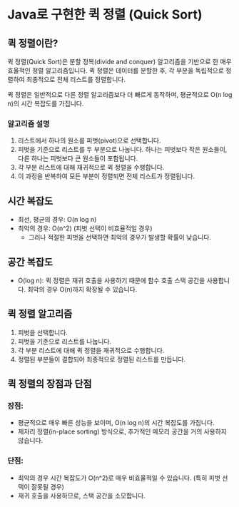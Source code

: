 # Java로 구현한 퀵 정렬 (Quick Sort)

## 퀵 정렬이란?

퀵 정렬(Quick Sort)은 분할 정복(divide and conquer) 알고리즘을 기반으로 한 매우 효율적인 정렬 알고리즘입니다. 퀵 정렬은 데이터를 분할한 후, 각 부분을 독립적으로 정렬하여 최종적으로 전체 리스트를 정렬합니다.

퀵 정렬은 일반적으로 다른 정렬 알고리즘보다 더 빠르게 동작하며, 평균적으로 O(n log n)의 시간 복잡도를 가집니다.

### 알고리즘 설명

1. 리스트에서 하나의 원소를 피벗(pivot)으로 선택합니다.
2. 피벗을 기준으로 리스트를 두 부분으로 나눕니다. 하나는 피벗보다 작은 원소들이, 다른 하나는 피벗보다 큰 원소들이 포함됩니다.
3. 각 부분 리스트에 대해 재귀적으로 퀵 정렬을 수행합니다.
4. 이 과정을 반복하여 모든 부분이 정렬되면 전체 리스트가 정렬됩니다.

## 시간 복잡도

- 최선, 평균의 경우: O(n log n)
- 최악의 경우: O(n^2) (피벗 선택이 비효율적일 경우)
  - 그러나 적절한 피벗을 선택하면 최악의 경우가 발생할 확률이 낮습니다.

## 공간 복잡도

- O(log n): 퀵 정렬은 재귀 호출을 사용하기 때문에 함수 호출 스택 공간을 사용합니다. 최악의 경우 O(n)까지 확장될 수 있습니다.

## 퀵 정렬 알고리즘

  1. 피벗을 선택합니다.
  2. 피벗을 기준으로 리스트를 나눕니다.
  3. 각 부분 리스트에 대해 퀵 정렬을 재귀적으로 수행합니다.
  4. 정렬된 부분들이 결합되어 최종적으로 정렬된 리스트를 만듭니다.

## 퀵 정렬의 장점과 단점

### 장점:
  - 평균적으로 매우 빠른 성능을 보이며, O(n log n)의 시간 복잡도를 가집니다.
  - 제자리 정렬(in-place sorting) 방식으로, 추가적인 메모리 공간을 거의 사용하지 않습니다.

### 단점:
  - 최악의 경우 시간 복잡도가 O(n^2)로 매우 비효율적일 수 있습니다. (특히 피벗 선택이 잘못될 경우)
  - 재귀 호출을 사용하므로, 스택 공간을 소모합니다.
